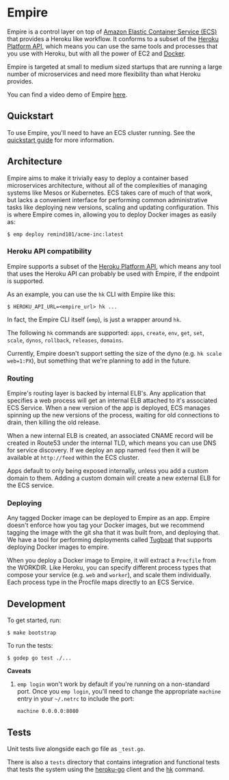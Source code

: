 # Empire

Empire is a control layer on top of [Amazon Elastic Container Service (ECS)][ecs] that provides a Heroku like workflow. It conforms to a subset of the [Heroku Platform API][heroku-api], which means you can use the same tools and processes that you use with Heroku, but with all the power of EC2 and [Docker][docker].

Empire is targeted at small to medium sized startups that are running a large number of microservices and need more flexibility than what Heroku provides.

You can find a video demo of Empire [here](https://www.youtube.com/watch?v=myGiBYTfn08&feature=youtu.be&VQ=HD720).

## Quickstart

To use Empire, you'll need to have an ECS cluster running. See the [quickstart guide](./guide) for more information.

## Architecture

Empire aims to make it trivially easy to deploy a container based microservices architecture, without all of the complexities of managing systems like Mesos or Kubernetes. ECS takes care of much of that work, but lacks a convenient interface for performing common administrative tasks like deploying new versions, scaling and updating configuration. This is where Empire comes in, allowing you to deploy Docker images as easily as:

```console
$ emp deploy remind101/acme-inc:latest
```

### Heroku API compatibility

Empire supports a subset of the [Heroku Platform API][heroku-api], which means any tool that uses the Heroku API can probably be used with Empire, if the endpoint is supported.

As an example, you can use the `hk` CLI with Empire like this:

```console
$ HEROKU_API_URL=<empire_url> hk ...
```

In fact, the Empire CLI itself (`emp`), is just a wrapper around `hk`.

The following `hk` commands are supported: `apps`, `create`, `env`, `get`, `set`, `scale`, `dynos`, `rollback`, `releases`, `domains`.

Currently, Empire doesn't support setting the size of the dyno (e.g. `hk scale web=1:PX`), but something that we're planning to add in the future.

### Routing

Empire's routing layer is backed by internal ELB's. Any application that specifies a web process will get an internal ELB attached to it's associated ECS Service. When a new version of the app is deployed, ECS manages spinning up the new versions of the process, waiting for old connections to drain, then killing the old release.

When a new internal ELB is created, an associated CNAME record will be created in Route53 under the internal TLD, which means you can use DNS for service discovery. If we deploy an app named `feed` then it will be available at `http://feed` within the ECS cluster.

Apps default to only being exposed internally, unless you add a custom domain to them. Adding a custom domain will create a new external ELB for the ECS service.

### Deploying

Any tagged Docker image can be deployed to Empire as an app. Empire doesn't enforce how you tag your Docker images, but we recommend tagging the image with the git sha that it was built from, and deploying that. We have a tool for performing deployments called [Tugboat][tugboat] that supports deploying Docker images to empire.

When you deploy a Docker image to Empire, it will extract a `Procfile` from the WORKDIR. Like Heroku, you can specify different process types that compose your service (e.g. `web` and `worker`), and scale them individually. Each process type in the Procfile maps directly to an ECS Service.

## Development

To get started, run:

```console
$ make bootstrap
```

To run the tests:

```console
$ godep go test ./...
```

**Caveats**

1. `emp login` won't work by default if you're running on a non-standard port. Once you `emp login`, you'll need to change the appropriate `machine` entry in your `~/.netrc` to include the port:

   ```
   machine 0.0.0.0:8080
   ```

## Tests

Unit tests live alongside each go file as `_test.go`.

There is also a `tests` directory that contains integration and functional tests that tests the system using the [heroku-go][heroku-go] client and the [hk][hk] command.

[ecs]: http://aws.amazon.com/ecs/
[docker]: https://github.com/docker/docker
[heroku-api]: https://devcenter.heroku.com/articles/platform-api-reference
[tugboat]: https://github.com/remidn101/tugboat
[heroku-go]: https://github.com/bgentry/heroku-go
[hk]: https://github.com/heroku/hk
